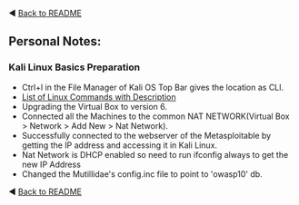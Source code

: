 :arrow_backward: [Back to README](../README.md)

## Personal Notes:

### Kali Linux Basics Preparation

- Ctrl+l in the File Manager of Kali OS Top Bar gives the location as CLI.
- [List of Linux Commands with Description](https://www.mediacollege.com/linux/command/linux-command.html)
- Upgrading the Virtual Box to version 6.
- Connected all the Machines to the common NAT NETWORK(Virtual Box > Network > Add New > Nat Network).
- Successfully connected to the webserver of the Metasploitable by getting the IP address and accessing it in Kali Linux.
- Nat Network is DHCP enabled so need to run ifconfig always to get the new IP Address
- Changed the Mutillidae's config.inc file to point to 'owasp10' db.

:arrow_backward: [Back to README](../README.md)
